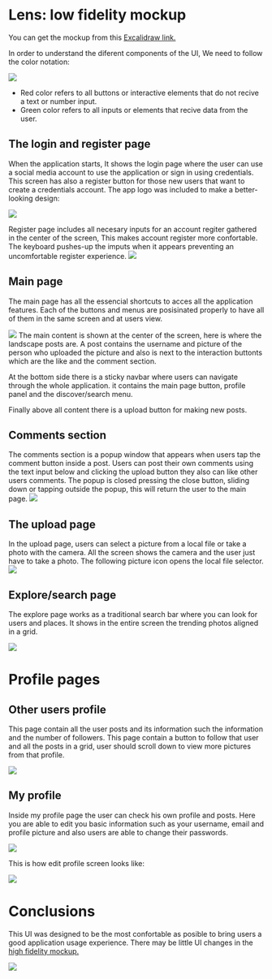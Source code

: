 # Lens: low fidelity mockup

 You can get the mockup from this <a href='https://excalidraw.com/#json=eNMQhFNHrC1IoxE5c-YNU,fA2zEHJFhtyU654MJEc2nA'>Excalidraw link.</a>

In order to understand the diferent components of the UI, We need to follow the color notation:

<img src='https://github.com/0marContreras/app-mokups/blob/master/images/Low%20fidelity/lw-guide.png?raw=true'>

- Red color refers to all buttons or interactive elements that do not recive a text or number input.
- Green color refers to all inputs or elements that recive data from the user.

## The login and register page

When the application starts, It shows the login page where the user can use a social media account to use the application or sign in using credentials. This screen has also a register button for those new users that want to create a credentials account. The app logo was included to make a better-looking design:

<img src='https://github.com/0marContreras/app-mokups/blob/master/images/Low%20fidelity/lw-login.png?raw=true'>

Register page includes all necesary inputs for an account regiter gathered in the center of the screen, This makes account register more confortable. The keyboard pushes-up the imputs when it appears preventing an uncomfortable register experience. 
<img src='https://github.com/0marContreras/app-mokups/blob/master/images/Low%20fidelity/lw-register.png?raw=true'>

## Main page

The main page has all the essencial shortcuts to acces all the application features. Each of the buttons and menus are posisinated properly to have all of them in the same screen and at users view.

<img src='https://github.com/0marContreras/app-mokups/blob/master/images/Low%20fidelity/lw-main.png?raw=true'>
The main content is shown at the center of the screen, here is where the landscape posts are. A post contains the username and picture of the person who uploaded the picture and also is next to the interaction buttonts which are the like and the comment section.

At the bottom side there is a sticky navbar where users can navigate through the whole application. it contains the main page button, profile panel and the discover/search menu. 

Finally above all content there is a upload button for making new posts.

## Comments section

The comments section is a popup window that appears when users tap the comment button inside a post. Users can post their own comments using the text input below and clicking the upload button they also can like other users comments. The popup is closed pressing the close button, sliding down or tapping outside the popup, this will return the user to the main page.
<img src='https://github.com/0marContreras/app-mokups/blob/master/images/Low%20fidelity/lw-comments.png?raw=true'>
## The upload page

In the upload page, users can select a picture from a local file or take a photo with the camera. All the screen shows the camera and the user just have to take a photo. The following picture icon opens the local file selector.
<img src='https://github.com/0marContreras/app-mokups/blob/master/images/Low%20fidelity/lw-upload.png?raw=true'>
## Explore/search page

The explore page works as a traditional search bar where you can look for users and places. It shows in the entire screen the trending photos aligned in a grid.

<img src='https://github.com/0marContreras/app-mokups/blob/master/images/Low%20fidelity/lw-discover.png?raw=true'>

# Profile pages

## Other users profile

This page contain all the user posts and its information such the information and the number of followers. This page contain a button to follow that user and all the posts  in a grid, user should scroll down to view more pictures from that profile.

<img src='https://github.com/0marContreras/app-mokups/blob/master/images/Low%20fidelity/lw-profile.png?raw=true'>

## My profile

Inside my profile page the user can check his own profile and posts. Here you are able to edit you basic information such as your username, email and profile picture and also users are able to change their passwords.

<img src='https://github.com/0marContreras/app-mokups/blob/master/images/Low%20fidelity/lw-myprofile.png?raw=true'>

This is how edit profile screen looks like:

<img src='https://github.com/0marContreras/app-mokups/blob/master/images/Low%20fidelity/lw-edit.png?raw=true'>

# Conclusions

This UI was designed to be the most confortable as posible to bring users a good application usage experience. There may be little UI changes in the <a href='https://github.com/0marContreras/app-mokups/tree/master/High%20fidelity%20mockup'>high fidelity mockup.</a>

<img src='https://github.com/0marContreras/app-mokups/blob/master/images/Low%20fidelity/lw.png?raw=true'>
